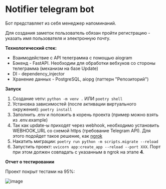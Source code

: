 # Notifier telegram bot

Бот представляет из себя менеджер напоминаний.

Для создания заметок пользователь обязан пройти регистрацию - указать имя пользователя и электронную почту.

**Технологический стек:**

- Взаимодействие с API телеграмма с помощью aiogram
- Бэкенд - FastAPI. Необходим для обработки вебхуков со стороны телеграмма (механизм на базе Update)
- DI - dependency_injector
- Хранение данных - PostgreSQL, aiopg (паттерн "Репозиторий")

**Запуск**

1. Создание venv: ```python -m venv .``` ИЛИ ```poetry shell```
2. Установка зависимостей (после активации виртуального окружения): ```poetry install```
3. Заполнить .env и положить в корень проекта (пример можно взять из .env.example)
4. Так как update-ы приходят через webhook, необходимо установить WEBHOOK_URL со схемой https (требование Telegram API). Для этого подойдет такое решение, как [ngrok](https://ngrok.com/download)
5. Накатить миграции: ```poetry run python -m scripts.migrate --reload```
6. Запустить проект: ```uvicorn app:create_app --reload --port XXX```. Порт при этом должен совпадать с указанным в ngrok на этапе **4**.

**Отчет о тестировании**

Проект покрыт тестами на 95%:

![image](https://github.com/user-attachments/assets/0a195167-fb7d-4c16-b392-fd8116b7ff79)

